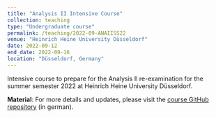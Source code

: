 ```yaml
---
title: "Analysis II Intensive Course"
collection: teaching
type: "Undergraduate course"
permalink: /teaching/2022-09-ANAIISS22
venue: "Heinrich Heine University Düsseldorf"
date: 2022-09-12
end_date: 2022-09-16
location: "Düsseldorf, Germany"
---
```


Intensive course to prepare for the Analysis II re-examination for the summer semester 2022 at Heinrich Heine University Düsseldorf.

**Material**: For more details and updates, please visit the [course GitHub repository](https://github.com/JoKaBus/ANAIISS22) (in german).
